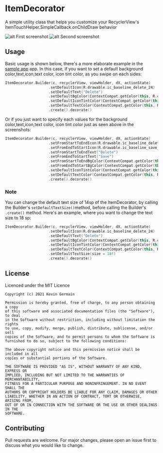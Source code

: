 # ItemDecorator
A simple utility class that helps you customize your RecyclerView's ItemTouchHelper.SimpleCallback.onChildDraw behavior

![alt First screenshot](https://github.com/kevingermainbusiness/ItemDecorator/blob/master/screenshots/Screenshot_1619390385.png)
![alt Second screenshot](https://github.com/kevingermainbusiness/ItemDecorator/blob/master/screenshots/Screenshot_1619390396.png)

## Usage
Basic usage is shown below, there's a more elaborate example in the [sample app](https://github.com/kevingermainbusiness/RecyclerViewItemDecorator/tree/master/app) app.
In this case, if you want to set a default background color,text,icon,text color, icon tint color, as you swipe on each sides:
```kotlin
ItemDecorator.Builder(c, recyclerView, viewHolder, dX, actionState)
                    .setDefaultIcon(R.drawable.ic_baseline_delete_24)
                    .setDefaultText("Delete")
                    .setDefaultBgColor(ContextCompat.getColor(this, R.color.purple_200))
                    .setDefaultIconTintColor(ContextCompat.getColor(this, R.color.white))
                    .setDefaultTextColor(ContextCompat.getColor(this, R.color.white))
                    .create().decorate()
```
Or if you just want to specify each values for the background color,text,icon,text color, icon tint color just as seen above in the screenshots:
```kotlin
ItemDecorator.Builder(c, recyclerView, viewHolder, dX, actionState)
                    .setFromStartToEndIcon(R.drawable.ic_baseline_delete_24)
                    .setFromEndToStartIcon(R.drawable.ic_baseline_save_alt_24)
                    .setFromStartToEndText("Delete")
                    .setFromEndToStartText("Save")
                    .setFromStartToEndBgColor(ContextCompat.getColor(this, R.color.purple_200))
                    .setFromEndToStartBgColor(ContextCompat.getColor(this, R.color.teal_200))
                    .setDefaultIconTintColor(ContextCompat.getColor(this, R.color.white))
                    .setDefaultTextColor(ContextCompat.getColor(this, R.color.white))
                    .create().decorate()
```

### Note
You can change the default text size of 14sp of the ItemDecorator, by calling the Builder's ```setDefaultTextSize()```method,
before calling the Builder's ```.create()``` method.
Here's an example, where you want to change the text size to 18 sp:
```kotlin
ItemDecorator.Builder(c, recyclerView, viewHolder, dX, actionState)
                    .setDefaultIcon(R.drawable.ic_baseline_delete_24)
                    .setDefaultText("Delete")
                    .setDefaultBgColor(ContextCompat.getColor(this, R.color.purple_200))
                    .setDefaultIconTintColor(ContextCompat.getColor(this, R.color.white))
                    .setDefaultTextColor(ContextCompat.getColor(this, R.color.white))
                    .setDefaultTextSize(size = 18f)
                    .create().decorate()
```

## License
Licenced under the MIT Licence
```
Copyright (c) 2021 Kevin Germain

Permission is hereby granted, free of charge, to any person obtaining a copy
of this software and associated documentation files (the "Software"), to deal
in the Software without restriction, including without limitation the rights
to use, copy, modify, merge, publish, distribute, sublicense, and/or sell
copies of the Software, and to permit persons to whom the Software is
furnished to do so, subject to the following conditions:

The above copyright notice and this permission notice shall be included in all
copies or substantial portions of the Software.

THE SOFTWARE IS PROVIDED "AS IS", WITHOUT WARRANTY OF ANY KIND, EXPRESS OR
IMPLIED, INCLUDING BUT NOT LIMITED TO THE WARRANTIES OF MERCHANTABILITY,
FITNESS FOR A PARTICULAR PURPOSE AND NONINFRINGEMENT. IN NO EVENT SHALL THE
AUTHORS OR COPYRIGHT HOLDERS BE LIABLE FOR ANY CLAIM, DAMAGES OR OTHER
LIABILITY, WHETHER IN AN ACTION OF CONTRACT, TORT OR OTHERWISE, ARISING FROM,
OUT OF OR IN CONNECTION WITH THE SOFTWARE OR THE USE OR OTHER DEALINGS IN THE
SOFTWARE.
```

## Contributing
Pull requests are welcome. For major changes, please open an issue first to discuss what you would like to change.

